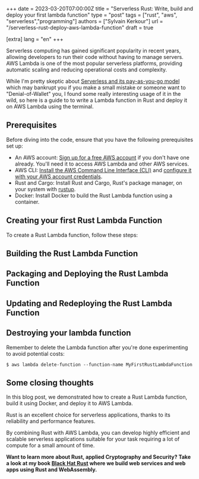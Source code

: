 +++
date = 2023-03-20T07:00:00Z
title = "Serverless Rust: Write, build and deploy your first lambda function"
type = "post"
tags = ["rust", "aws", "serverless","programming"]
authors = ["Sylvain Kerkour"]
url = "/serverless-rust-deploy-aws-lambda-function"
draft = true

[extra]
lang = "en"
+++


Serverless computing has gained significant popularity in recent years, allowing developers to run their code without having to manage servers. AWS Lambda is one of the most popular serverless platforms, providing automatic scaling and reducing operational costs and complexity.

While I'm pretty skeptic about [Serverless and its pay-as-you-go model](https://kerkour.com/denial-of-wallet-attacks-the-new-ddos) which may bankrupt you if you make a small mistake or someone want to "Denial-of-Wallet" you, I found some really interesting usage of it in the wild, so here is a guide to to write a Lambda function in Rust and deploy it on AWS Lambda using the terminal.

## Prerequisites

Before diving into the code, ensure that you have the following prerequisites set up:

- An AWS account: [Sign up for a free AWS account](https://aws.amazon.com) if you don't have one already. You'll need it to access AWS Lambda and other AWS services.
- AWS CLI: [Install the AWS Command Line Interface (CLI)](https://docs.aws.amazon.com/cli/latest/userguide/getting-started-install.html) and [configure it with your AWS account credentials](https://docs.aws.amazon.com/cli/latest/userguide/getting-started-quickstart.html).
- Rust and Cargo: Install Rust and Cargo, Rust's package manager, on your system with [rustup](http://rustup.rs).
- Docker: Install Docker to build the Rust Lambda function using a container.

## Creating your first Rust Lambda Function

To create a Rust Lambda function, follow these steps:


## Building the Rust Lambda Function


## Packaging and Deploying the Rust Lambda Function


## Updating and Redeploying the Rust Lambda Function

## Destroying your lambda function

Remember to delete the Lambda function after you're done experimenting to avoid potential costs:

```shell
$ aws lambda delete-function --function-name MyFirstRustLambdaFunction
```


## Some closing thoughts

In this blog post, we demonstrated how to create a Rust Lambda function, build it using Docker, and deploy it to AWS Lambda.

Rust is an excellent choice for serverless applications, thanks to its reliability and performance features.

By combining Rust with AWS Lambda, you can develop highly efficient and scalable serverless applications suitable for your task requiring a lot of compute for a small amount of time.


**Want to learn more about Rust, applied Cryptography and Security? Take a look at my book [Black Hat Rust](https://kerkour.com/black-hat-rust) where we build web services and web apps using Rust and WebAssembly.**
